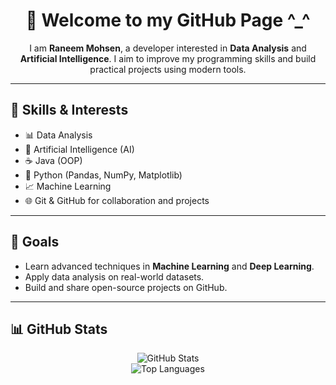 <h1 align="center">👋 Welcome to my GitHub Page ^_^ </h1>

<p align="center">
  I am <strong>Raneem Mohsen</strong>, a developer interested in <strong>Data Analysis</strong> and <strong>Artificial Intelligence</strong>.  
  I aim to improve my programming skills and build practical projects using modern tools.
</p>


<hr />

<h2>🧰 Skills & Interests</h2>
<ul>
  <li>📊 Data Analysis</li>
  <li>🤖 Artificial Intelligence (AI)</li>
  <li>☕ Java (OOP)</li>
  <li>🐍 Python (Pandas, NumPy, Matplotlib)</li>
  <li>📈 Machine Learning</li>
  <li>🌐 Git & GitHub for collaboration and projects</li>
</ul>

<hr />

<h2>🎯 Goals</h2>
<ul>
  <li>Learn advanced techniques in <strong>Machine Learning</strong> and <strong>Deep Learning</strong>.</li>
  <li>Apply data analysis on real-world datasets.</li>
  <li>Build and share open-source projects on GitHub.</li>
</ul>

<hr />

<h2>📊 GitHub Stats</h2>
<p align="center">
  <img src="https://github-readme-stats.vercel.app/api?username=Raneem996&show_icons=true&hide_title=true" alt="GitHub Stats" />
  <br />
  <img src="https://github-readme-stats.vercel.app/api/top-langs/?username=Raneem996&layout=compact" alt="Top Languages" />
</p>

